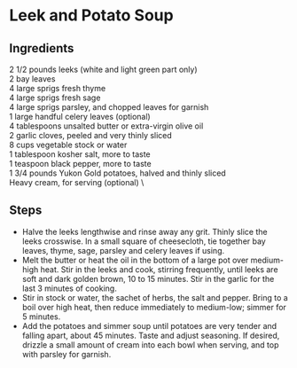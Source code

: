 # Leek and Potato Soup

## Ingredients 

2 1/2 pounds leeks (white and light green part only) \
2 bay leaves \
4 large sprigs fresh thyme \
4 large sprigs fresh sage \
4 large sprigs parsley, and chopped leaves for garnish \
1 large handful celery leaves (optional) \
4 tablespoons unsalted butter or extra-virgin olive oil \
2 garlic cloves, peeled and very thinly sliced \
8 cups vegetable stock or water \
1 tablespoon kosher salt, more to taste \
1 teaspoon black pepper, more to taste \
1 3/4 pounds Yukon Gold potatoes, halved and thinly sliced \
Heavy cream, for serving (optional) \

## Steps

- Halve the leeks lengthwise and rinse away any grit. Thinly slice the leeks crosswise. In a small square of cheesecloth, tie together bay leaves, thyme, sage, parsley and celery leaves if using.
- Melt the butter or heat the oil in the bottom of a large pot over medium-high heat. Stir in the leeks and cook, stirring frequently, until leeks are soft and dark golden brown, 10 to 15 minutes. Stir in the garlic for the last 3 minutes of cooking.
- Stir in stock or water, the sachet of herbs, the salt and pepper. Bring to a boil over high heat, then reduce immediately to medium-low; simmer for 5 minutes.
- Add the potatoes and simmer soup until potatoes are very tender and falling apart, about 45 minutes. Taste and adjust seasoning. If desired, drizzle a small amount of cream into each bowl when serving, and top with parsley for garnish.
